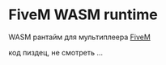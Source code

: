 # FiveM WASM runtime
WASM рантайм для мультиплеера [FiveM](https://fivem.net/)

код пиздец, не смотреть ...
